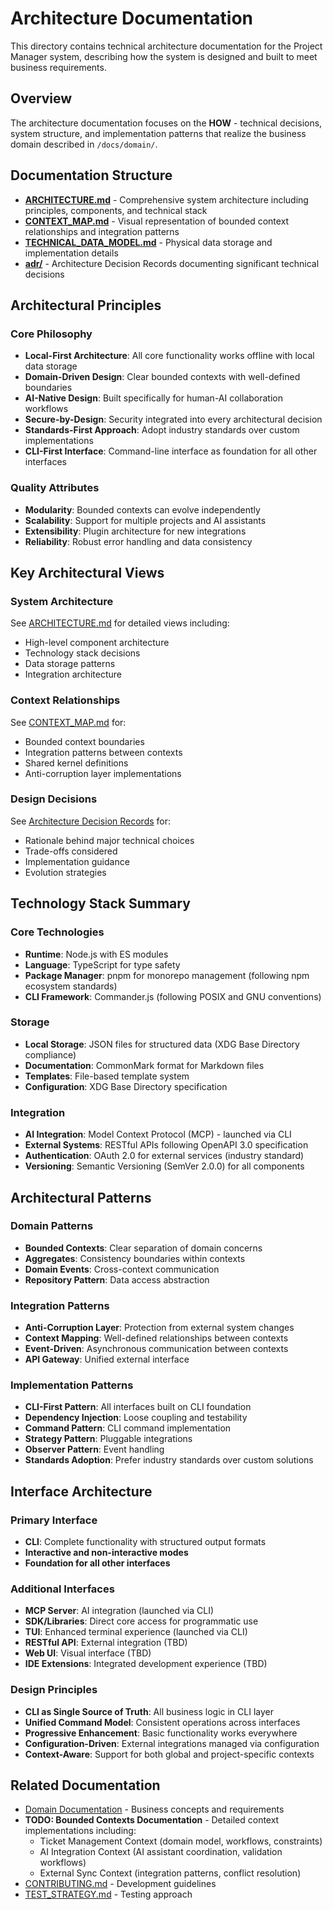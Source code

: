 # Architecture Documentation

This directory contains technical architecture documentation for the Project Manager system, describing how the system is designed and built to meet business requirements.

## Overview

The architecture documentation focuses on the **HOW** - technical decisions, system structure, and implementation patterns that realize the business domain described in `/docs/domain/`.

## Documentation Structure

- **[ARCHITECTURE.md](./ARCHITECTURE.md)** - Comprehensive system architecture including principles, components, and technical stack
- **[CONTEXT_MAP.md](./CONTEXT_MAP.md)** - Visual representation of bounded context relationships and integration patterns
- **[TECHNICAL_DATA_MODEL.md](./TECHNICAL_DATA_MODEL.md)** - Physical data storage and implementation details
- **[adr/](./adr/)** - Architecture Decision Records documenting significant technical decisions

## Architectural Principles

### Core Philosophy
- **Local-First Architecture**: All core functionality works offline with local data storage
- **Domain-Driven Design**: Clear bounded contexts with well-defined boundaries
- **AI-Native Design**: Built specifically for human-AI collaboration workflows
- **Secure-by-Design**: Security integrated into every architectural decision
- **Standards-First Approach**: Adopt industry standards over custom implementations
- **CLI-First Interface**: Command-line interface as foundation for all other interfaces

### Quality Attributes
- **Modularity**: Bounded contexts can evolve independently
- **Scalability**: Support for multiple projects and AI assistants
- **Extensibility**: Plugin architecture for new integrations
- **Reliability**: Robust error handling and data consistency

## Key Architectural Views

### System Architecture
See [ARCHITECTURE.md](./ARCHITECTURE.md) for detailed views including:
- High-level component architecture
- Technology stack decisions
- Data storage patterns
- Integration architecture

### Context Relationships
See [CONTEXT_MAP.md](./CONTEXT_MAP.md) for:
- Bounded context boundaries
- Integration patterns between contexts
- Shared kernel definitions
- Anti-corruption layer implementations

### Design Decisions
See [Architecture Decision Records](./adr/) for:
- Rationale behind major technical choices
- Trade-offs considered
- Implementation guidance
- Evolution strategies

## Technology Stack Summary

### Core Technologies
- **Runtime**: Node.js with ES modules
- **Language**: TypeScript for type safety
- **Package Manager**: pnpm for monorepo management (following npm ecosystem standards)
- **CLI Framework**: Commander.js (following POSIX and GNU conventions)

### Storage
- **Local Storage**: JSON files for structured data (XDG Base Directory compliance)
- **Documentation**: CommonMark format for Markdown files
- **Templates**: File-based template system
- **Configuration**: XDG Base Directory specification

### Integration
- **AI Integration**: Model Context Protocol (MCP) - launched via CLI
- **External Systems**: RESTful APIs following OpenAPI 3.0 specification
- **Authentication**: OAuth 2.0 for external services (industry standard)
- **Versioning**: Semantic Versioning (SemVer 2.0.0) for all components

## Architectural Patterns

### Domain Patterns
- **Bounded Contexts**: Clear separation of domain concerns
- **Aggregates**: Consistency boundaries within contexts
- **Domain Events**: Cross-context communication
- **Repository Pattern**: Data access abstraction

### Integration Patterns
- **Anti-Corruption Layer**: Protection from external system changes
- **Context Mapping**: Well-defined relationships between contexts
- **Event-Driven**: Asynchronous communication between contexts
- **API Gateway**: Unified external interface

### Implementation Patterns
- **CLI-First Pattern**: All interfaces built on CLI foundation
- **Dependency Injection**: Loose coupling and testability
- **Command Pattern**: CLI command implementation
- **Strategy Pattern**: Pluggable integrations
- **Observer Pattern**: Event handling
- **Standards Adoption**: Prefer industry standards over custom solutions

## Interface Architecture

### Primary Interface
- **CLI**: Complete functionality with structured output formats
- **Interactive and non-interactive modes**
- **Foundation for all other interfaces**

### Additional Interfaces
- **MCP Server**: AI integration (launched via CLI)
- **SDK/Libraries**: Direct core access for programmatic use
- **TUI**: Enhanced terminal experience (launched via CLI)
- **RESTful API**: External integration (TBD)
- **Web UI**: Visual interface (TBD)
- **IDE Extensions**: Integrated development experience (TBD)

### Design Principles
- **CLI as Single Source of Truth**: All business logic in CLI layer
- **Unified Command Model**: Consistent operations across interfaces
- **Progressive Enhancement**: Basic functionality works everywhere
- **Configuration-Driven**: External integrations managed via configuration
- **Context-Aware**: Support for both global and project-specific contexts

## Related Documentation

- [Domain Documentation](../domain/) - Business concepts and requirements
- **TODO: Bounded Contexts Documentation** - Detailed context implementations including:
  - Ticket Management Context (domain model, workflows, constraints)
  - AI Integration Context (AI assistant coordination, validation workflows)
  - External Sync Context (integration patterns, conflict resolution)
- [CONTRIBUTING.md](../../CONTRIBUTING.md) - Development guidelines
- [TEST_STRATEGY.md](../TEST_STRATEGY.md) - Testing approach